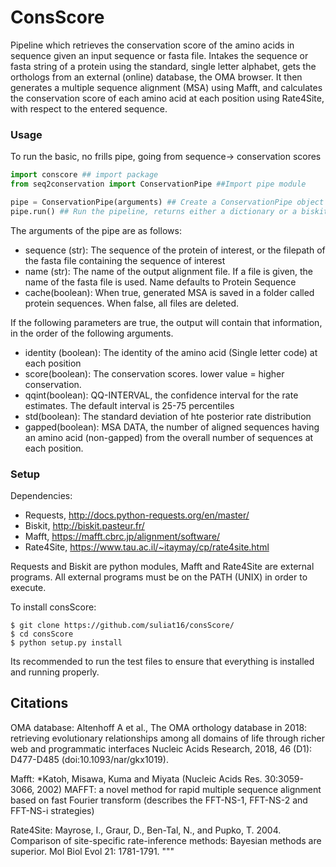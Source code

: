 # ConsScore

Pipeline which retrieves the conservation score of the amino acids in sequence
given an input sequence or fasta file. Intakes the sequence or fasta string of a protein using the standard, single
letter alphabet, gets the orthologs from an external (online) database, the OMA browser. It then generates a
multiple sequence alignment (MSA) using Mafft, and calculates the conservation score of each
amino acid at each position using Rate4Site, with respect to the entered sequence.

### Usage

To run the basic, no frills pipe, going from sequence-> conservation scores

```python
import conscore ## import package
from seq2conservation import ConservationPipe ##Import pipe module

pipe = ConservationPipe(arguments) ## Create a ConservationPipe object with arguments of choice
pipe.run() ## Run the pipeline, returns either a dictionary or a biskit.ProfileCollection containing the conservation score for each amino acid in the sequence
```
The arguments of the pipe are as follows:
 - sequence (str): The sequence of the protein of interest, or the filepath of the fasta file containing
    the sequence of interest
 - name (str): The name of the output alignment file. If a file is given, the name of the fasta file is used.
    Name defaults to Protein Sequence
 - cache(boolean): When true, generated MSA is saved in a folder called protein sequences. When false, all
    files are deleted.
    
If the following parameters are true, the output will contain that information, in the order of the following arguments.

 - identity (boolean): The identity of the amino acid (Single letter code) at each position
 - score(boolean): The conservation scores. lower value = higher conservation.
 - qqint(boolean): QQ-INTERVAL, the confidence interval for the rate estimates. The default interval is 25-75 percentiles
 - std(boolean): The standard deviation of hte posterior rate distribution
 - gapped(boolean): MSA DATA, the number of aligned sequences having an amino acid (non-gapped) from the overall
    number of sequences at each position.

### Setup

Dependencies:
 - Requests, http://docs.python-requests.org/en/master/
 - Biskit, http://biskit.pasteur.fr/
 - Mafft, https://mafft.cbrc.jp/alignment/software/
 - Rate4Site, https://www.tau.ac.il/~itaymay/cp/rate4site.html
 
Requests and Biskit are python modules, Mafft and Rate4Site are external programs. All external programs must be on the PATH (UNIX) in order to execute. 

To install consScore:

```UNIX
$ git clone https://github.com/suliat16/consScore/
$ cd consScore
$ python setup.py install
```
Its recommended to run the test files to ensure that everything is installed and running properly. 

## Citations
OMA database:
Altenhoff A et al., The OMA orthology database in 2018: retrieving evolutionary relationships among
all domains of life through richer web and programmatic interfaces Nucleic Acids Research, 2018,
46 (D1): D477-D485 (doi:10.1093/nar/gkx1019).

Mafft:
*Katoh, Misawa, Kuma and Miyata (Nucleic Acids Res. 30:3059-3066, 2002) MAFFT: a novel method for rapid
multiple sequence alignment based on fast Fourier transform (describes the FFT-NS-1, FFT-NS-2 and FFT-NS-i
strategies)


Rate4Site:
Mayrose, I., Graur, D., Ben-Tal, N., and Pupko, T. 2004. Comparison of site-specific rate-inference methods:
Bayesian methods are superior. Mol Biol Evol 21: 1781-1791.
"""
